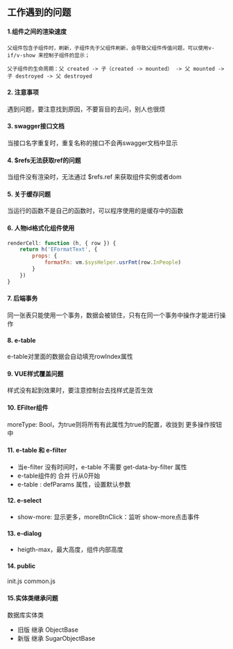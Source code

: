 ## 工作遇到的问题

#### 1.组件之间的渲染速度

```
父组件包含子组件时，刷新，子组件先于父组件刷新，会导致父组件传值问题，可以使用v-if/v-show 来控制子组件的显示；

父子组件的生命周期：父 created -> 子（created -> mounted） -> 父 mounted -> 子 destroyed -> 父 destroyed
```

#### 2. 注意事项

遇到问题，要注意找到原因，不要盲目的去问，别人也很烦

#### 3. swagger接口文档

当接口名字重复时，重复名称的接口不会再swagger文档中显示

#### 4. $refs无法获取ref的问题

当组件没有渲染时，无法通过 $refs.ref 来获取组件实例或者dom

#### 5. 关于缓存问题

当运行的函数不是自己的函数时，可以程序使用的是缓存中的函数

#### 6. 人物id格式化组件使用

```js
renderCell: function (h, { row }) {
	return h('EFormatText', {
		props: {
            formatFn: vm.$sysHelper.usrFmt(row.InPeople)
        }
    })
}
```

#### 7. 后端事务

同一张表只能使用一个事务，数据会被锁住，只有在同一个事务中操作才能进行操作

#### 8. e-table

e-table对里面的数据会自动填充rowIndex属性

#### 9. VUE样式覆盖问题

样式没有起到效果时，要注意控制台去找样式是否生效

#### 10. EFilter组件

moreType: Bool，为true则将所有有此属性为true的配置，收拢到	更多操作按钮	中

#### 11. e-table 和 e-filter

* 当e-filter 没有时间时，e-table 不需要 get-data-by-filter 属性
* e-table组件的 合并 行从0开始
* e-table : defParams 属性，设置默认参数

#### 12. e-select

* show-more: 显示更多，moreBtnClick：监听 show-more点击事件

#### 13. e-dialog

* heigth-max，最大高度，组件内部高度

#### 14. public

init.js	common.js

#### 15.实体类继承问题

数据库实体类

* 旧版 继承 ObjectBase
* 新版 继承 SugarObjectBase

